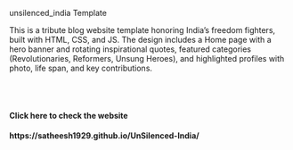 unsilenced_india Template
<p>This is a tribute blog website template honoring India’s freedom fighters, built with HTML, CSS, and JS. The design includes a Home page with a hero banner and rotating inspirational quotes, featured categories (Revolutionaries, Reformers, Unsung Heroes), and highlighted profiles with photo, life span, and key contributions.</p> <br><br> <h4>Click here to check the website</h4> <h4> https://satheesh1929.github.io/UnSilenced-India/</h4>
